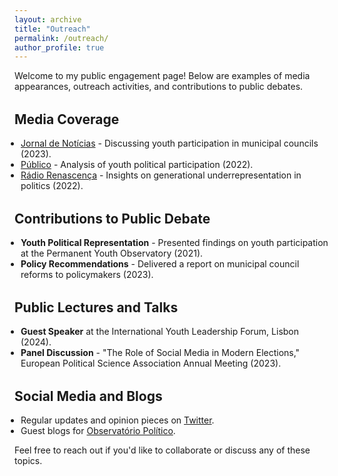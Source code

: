```yaml
---
layout: archive
title: "Outreach"
permalink: /outreach/
author_profile: true
---
```


<style>
  ul {
    padding-left: 15px;
  }

  ul li {
    margin-left: -5px;
  }

  h2 {
    margin-top: 1.5em;
    font-weight: bold;
  }

  .highlight {
    font-weight: bold;
    color: #007acc;
  }
</style>

Welcome to my public engagement page! Below are examples of media appearances, outreach activities, and contributions to public debates.

## Media Coverage

* [Jornal de Notícias](https://www.jn.pt/2122761049/metade-dos-municipios-nao-tem-conselho-municipal-da-juventude/) - Discussing youth participation in municipal councils (2023).
* [Público](https://www.publico.pt/2022/11/28/politica/noticia/aqui-ninguem-tweetou-debate-jovens-mostraram-querem-participar-2029537) - Analysis of youth political participation (2022).
* [Rádio Renascença](https://rr.sapo.pt/especial%5C/politica/2022/01/27/pedro-silveira-os-governos-nao-podem-ser-um-one-man-show/269893/) - Insights on generational underrepresentation in politics (2022).

## Contributions to Public Debate

* **Youth Political Representation** - Presented findings on youth participation at the Permanent Youth Observatory (2021).
* **Policy Recommendations** - Delivered a report on municipal council reforms to policymakers (2023).

## Public Lectures and Talks

* **Guest Speaker** at the International Youth Leadership Forum, Lisbon (2024).
* **Panel Discussion** - "The Role of Social Media in Modern Elections," European Political Science Association Annual Meeting (2023).

## Social Media and Blogs

* Regular updates and opinion pieces on [Twitter](https://twitter.com/YourHandle).
* Guest blogs for [Observatório Político](http://www.observatoriopolitico.pt/).

Feel free to reach out if you'd like to collaborate or discuss any of these topics.
